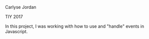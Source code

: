 Carlyse Jordan

TIY 2017

In this project, I was working with how to use and "handle" events in
Javascript.
